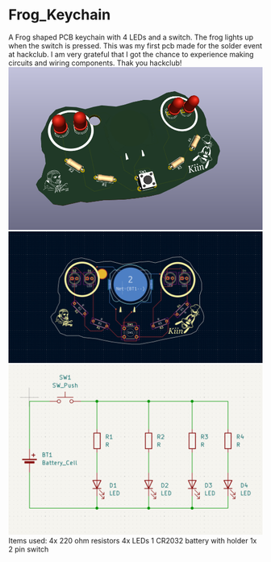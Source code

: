 # Frog_Keychain
A Frog shaped PCB keychain with 4 LEDs and a switch. The frog lights up when the switch is pressed. 
This was my first pcb made  for the solder event at hackclub. I am very grateful that I got the chance to experience making circuits and wiring components. Thak you hackclub!
![PCB image](<Screenshot 2025-05-24 152243.png>)
![Schematic image](<Screenshot 2025-05-24 150715.png>) 
![3d view of image](<Screenshot 2025-05-24 150733.png>)
Items used:
4x 220 ohm resistors
4x LEDs
1 CR2032 battery with holder 
1x 2 pin switch
